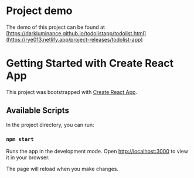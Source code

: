 # Project demo

The demo of this project can be found at [https://darkluminance.github.io/todolistapp/todolist.html](https://rye013.netlify.app/project-releases/todolist-app)

# Getting Started with Create React App

This project was bootstrapped with [Create React App](https://github.com/facebook/create-react-app).

## Available Scripts

In the project directory, you can run:

### `npm start`

Runs the app in the development mode.
Open [http://localhost:3000](http://localhost:3000) to view it in your browser.

The page will reload when you make changes.
